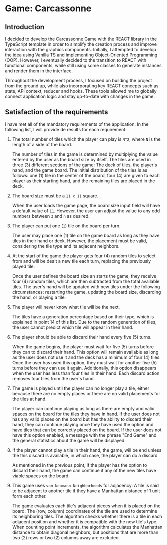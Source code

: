 # Game: Carcassonne

## Introduction

I decided to develop the Carcassonne Game with the REACT library in the TypeScript template in order to simplify the creation process and improve interaction with the graphics components. Initially, I attempted to develop the idea using Vanilla TS and implementing Object-Oriented Programming (OOP). However, I eventually decided to the transition to REACT with functional components, while still using some classes to generate instances and render them in the interface.

Throughout the development process, I focused on building the project from the ground up, while also incorporating key REACT concepts such as state, API context, reducer and hooks. These tools allowed me to globally connect application logic and stay up-to-date with changes in the game.

## Satisfaction of the requirements

I have met all of the mandatory requirements of the application. In the following list, I will provide de results for each requirement:

1. The total number of tiles which the player can play is `N^2`, where `N` is the length of a side of the board.

   The number of tiles in the game is determined by multiplying the value entered by the user as the board size by itself. The tiles are used in three (3) different sections of the game: The deck of tiles, the player's hand, and the game board. The initial distribution of the tiles is as follows: one (1) tile in the center of the board, four (4) are given to each player as their starting hand, and the remaining tiles are placed in the deck.

2. The board size must be a `11 x 11` square.

   When the user loads the game page, the board size input field will have a default value of `11`. However, the user can adjust the value to any odd numbers between `3` and `n` as desired.

3. The player can put one (`1`) tile on the board per turn.

   The user may place one (1) tile on the game board as long as they have tiles in their hand or deck. However, the placement must be valid, considering the tile type and its adjacent neighbors.

4. At the start of the game the player gets four (4) random tiles to select from and will be dealt a new tile each turn, replacing the previously played tile.

   Once the user defines the board size an starts the game, they receive four (4) random tiles, which are then subtracted from the total available tiles. The user's hand will be updated with new tiles under the following circumstances: restarting the game, updating the board size, discarding the hand, or playing a tile.

5. The player will never know what tile will be the next.

   The tiles have a generation percentage based on their type, which is explained in point 14 of this list. Due to the random generation of tiles, the user cannot predict which tile will appear in their hand.

6. The player should be able to discard their hand every five (5) turns.

   When the game begins, the player must wait for five (5) turns before they can to discard their hand. This option will remain available as long as the user does not use it and the deck has a minimum of four (4) tiles. Once the user has used this option, they must wait for another five (5) turns before they can use it again. Additionally, this option disappears when the user has less than four tiles in their hand. Each discard action removes four tiles from the user's hand.

7. The game is played until the player can no longer play a tile, either because there are no empty places or there are no valid placements for the tiles at hand.

   The player can continue playing as long as there are empty and valid spaces on the board for the tiles they have in hand. If the user does not has any valid places on the board but has the ability to discard their hand, they can continue playing once they have used the option and have tiles that can be correctly placed on the board. If the user does not have this option enabled, a message with the phrase "End Game" and the general statistics about the game will be displayed.

8. If the player cannot play a tile in their hand, the game, will be end unless the this discard is available, in which case, the player can do a discard

   As mentioned in the previous point, if the player has the option to discard their hand, the game can continue if any of the new tiles have viable spaces on the board.

9. This game uses `von Neumann Neighborhoods` for adjacency: A tile is said to be adjacent to another tile if they have a Manhattan distance of 1 unit form each other.

   The game evaluates each tile's adjacent pieces when it is placed on the board. The (row, column) coordinates of the tile are used to determine its neighboring tiles. The algorithm checks whether there is a tile in each adjacent position and whether it is compatible with the new tile's type. When counting point increments, the algorithm calculates the Manhattan distance to obtain diagonal neighbors, but positions that are more than two (2) rows or two (2) columns away are excluded.
